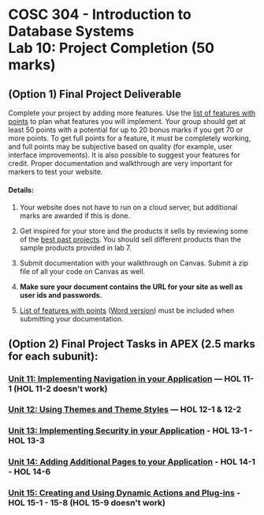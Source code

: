 # COSC 304 - Introduction to Database Systems<br>Lab 10: Project Completion  (50 marks)

## (Option 1) Final Project Deliverable

Complete your project by adding more features. Use the [list of features with points](projectFeatureMarking30Nov2021.pdf) to plan what features you will implement. Your group should get at least 50 points with a potential for up to 20 bonus marks if you get 70 or more points. To get full points for a feature, it must be completely working, and full points may be subjective based on quality (for example, user interface improvements). It is also possible to suggest your features for credit. Proper documentation and walkthrough are very important for markers to test your website.


#### Details:

1. Your website does not have to run on a cloud server, but additional marks are awarded if this is done.

2. Get inspired for your store and the products it sells by reviewing some of the [best past projects](https://people.ok.ubc.ca/rlawrenc/teaching/304/Project/index.html). You should sell different products than the sample products provided in lab 7.

3. Submit documentation with your walkthrough on Canvas. Submit a zip file of all your code on Canvas as well.

4. **Make sure your document contains the URL for your site as well as user ids and passwords.**

5. [List of features with points](projectFeatureMarking.pdf) ([Word version](projectFeatureMarking.docx)) must be included when submitting your documentation. 

## (Option 2) Final Project Tasks in APEX (2.5 marks for each subunit):

### [Unit 11: Implementing Navigation in your Application](README_Unit11.md) — HOL 11-1 (HOL 11-2 doesn't work)
### [Unit 12: Using Themes and Theme Styles](README_Unit12.md) — HOL 12-1 & 12-2
### [Unit 13: Implementing Security in your Application](README_Unit13.md) - HOL 13-1 - HOL 13-3
### [Unit 14: Adding Additional Pages to your Application](README_Unit14.md) - HOL 14-1 - HOL 14-6
### [Unit 15: Creating and Using Dynamic Actions and Plug-ins](README_Unit15.md) - HOL 15-1 - 15-8 (HOL 15-9 doesn't work)
